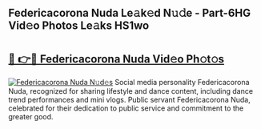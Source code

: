 ## Federicacorona Nuda Le𝚊k𝚎d N𝚞𝚍e - Part-6HG Vid𝚎o Photos Le𝚊ks HS1wo

# <h2><a href="http://fbbksbx.evod.top/?m=Federicacorona+Nuda">🔗 👉🔴 Federicacorona Nuda Vid𝚎o Ph𝚘t𝚘s</a></h2>

[![Federicacorona Nuda N𝚞d𝚎s](https://i.imgur.com/8V9OHl7.gif)](http://fbbksbx.evod.top/?m=Federicacorona+Nuda)
Social media personality Federicacorona Nuda, recognized for sharing lifestyle and dance content, including dance trend performances and mini vlogs. Public servant Federicacorona Nuda, celebrated for their dedication to public service and commitment to the greater good. 
